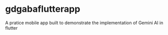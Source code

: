 # gdgabaflutterapp
A pratice mobile app built to demonstrate the implementation of Gemini AI in flutter
